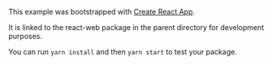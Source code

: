 This example was bootstrapped with [Create React App](https://github.com/facebook/create-react-app).

It is linked to the react-web package in the parent directory for development purposes.

You can run `yarn install` and then `yarn start` to test your package.
